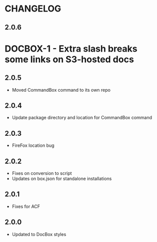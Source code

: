CHANGELOG
=========

## 2.0.6
# DOCBOX-1 - Extra slash breaks some links on S3-hosted docs

## 2.0.5
* Moved CommandBox command to its own repo

## 2.0.4
* Update package directory and location for CommandBox command

## 2.0.3
* FireFox location bug

## 2.0.2
* Fixes on conversion to script
* Updates on box.json for standalone installations

## 2.0.1 
* Fixes for ACF

## 2.0.0
* Updated to DocBox styles